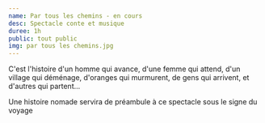 ```yaml
---
name: Par tous les chemins - en cours
desc: Spectacle conte et musique
duree: 1h
public: tout public 
img: par tous les chemins.jpg
---
```


C'est l'histoire d'un homme qui avance, d'une femme qui attend, d'un village qui déménage, d'oranges qui murmurent, de gens qui arrivent, et d'autres qui partent...


Une histoire nomade servira de préambule à ce spectacle sous le signe du voyage
